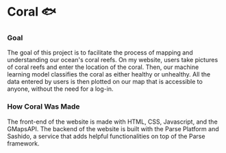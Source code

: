 # Coral 🐟
### Goal  
  The goal of this project is to facilitate the process of mapping and understanding our ocean's coral reefs. On my website, users take pictures of coral reefs and enter the location of the coral. Then, our machine learning model classifies the coral as either healthy or unhealthy. All the data entered by users is then plotted on our map that is accessible to anyone, without the need for a log-in. 
### How Coral Was Made
  The front-end of the website is made with HTML, CSS, Javascript, and the GMapsAPI. The backend of the website is built with the Parse Platform and Sashido, a service that adds helpful functionalities on top of the Parse framework.  
